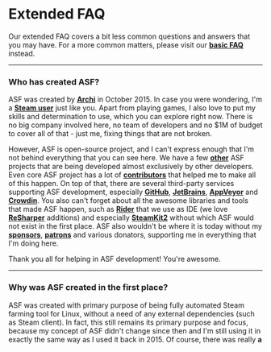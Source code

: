# Extended FAQ

Our extended FAQ covers a bit less common questions and answers that you may have. For a more common matters, please visit our **[basic FAQ](https://github.com/JustArchiNET/ArchiSteamFarm/wiki/FAQ)** instead.

---

### Who has created ASF?

ASF was created by **[Archi](https://github.com/JustArchi)** in October 2015. In case you were wondering, I'm a **[Steam user](https://steamcommunity.com/profiles/76561198006963719)** just like you. Apart from playing games, I also love to put my skills and determination to use, which you can explore right now. There is no big company involved here, no team of developers and no $1M of budget to cover all of that - just me, fixing things that are not broken.

However, ASF is open-source project, and I can't express enough that I'm not behind everything that you can see here. We have a few **[other](https://github.com/JustArchiNET?q=ASF-)** ASF projects that are being developed almost exclusively by other developers. Even core ASF project has a lot of **[contributors](https://github.com/JustArchiNET/ArchiSteamFarm/graphs/contributors)** that helped me to make all of this happen. On top of that, there are several third-party services supporting ASF development, especially **[GitHub](https://github.com)**, **[JetBrains](https://www.jetbrains.com)**, **[AppVeyor](https://www.appveyor.com)** and **[Crowdin](https://crowdin.com)**. You also can't forget about all the awesome libraries and tools that made ASF happen, such as **[Rider](https://www.jetbrains.com/rider)** that we use as IDE (we love **[ReSharper](https://www.jetbrains.com/resharper)** additions) and especially **[SteamKit2](https://github.com/SteamRE/SteamKit)** without which ASF would not exist in the first place. ASF also wouldn't be where it is today without my **[sponsors](https://github.com/sponsors/JustArchi)**, **[patrons](https://www.patreon.com/JustArchi)** and various donators, supporting me in everything that I'm doing here.

Thank you all for helping in ASF development! You're awesome.

---

### Why was ASF created in the first place?

ASF was created with primary purpose of being fully automated Steam farming tool for Linux, without a need of any external dependencies (such as Steam client). In fact, this still remains its primary purpose and focus, because my concept of ASF didn't change since then and I'm still using it in exactly the same way as I used it back in 2015. Of course, there was really **a lot** of changes since then, and I'm very happy to see how far ASF has progressed, mostly thanks to its users, because I'd never code even half of the features if it was for myself only.

It's nice to note that ASF was never made to compete with other, similar programs, especially **[Idle Master](https://www.steamidlemaster.com)**, because ASF was never designed to be a desktop/user app, and it still isn't today. If you analyze primary purpose of ASF described above, then you'll see how Idle master is **the exact opposite** of all of that. While you can most definitely find similar to ASF programs today, nothing was good enough for me back then (and still isn't today), so I created my own software, the way I wanted it. Over time users have migrated to ASF mainly due to robustness, stability and security, but also all the features that I've developed across all those years. Today, ASF is better than ever before.

---

### OK, where is the catch? What do you gain from sharing ASF?

There is no catch, I created ASF **for myself** and shared it with the rest of the community in hope that it'll come useful. Exactly the same thing happened back in 1991, when Linus Torvalds **[shared his first Linux kernel](https://groups.google.com/forum/#!msg/comp.os.Minix/dlNtH7RRrGA/SwRavCzVE7gJ)** with the rest of the world. There is no hidden malware, data mining, crypto mining or any other activity that would generate any monetary benefit for me. ASF project is supported entirely by non-obligatory donations sent by happy users such as you. You can use ASF in exactly the same way how I'm using it, and if you like it, you can always buy me a coffee, showing your gratitude for what I'm doing.

I'm also using ASF as a perfect example of a modern C# project that always strikes for perfection and best practices, be it with technology, project management or the code itself. It's my definition of "things done right", so if by any chance you manage to learn something useful from my project, then that will make me only more happy.

---

### How do I verify that the downloaded files are genuine?

As part of our releases on GitHub, we utilize a very similar verification process as the one used by **[Debian](https://www.debian.org/CD/verify)**. In every official release starting with ASF V5.1.3.3, in addition to `zip` files you can find `SHA512SUMS` and `SHA512SUMS.sign` files. Download them for verification purposes.

Firstly, you should use `SHA512SUMS` file in order to verify that `SHA-512` checksum of the selected `zip` files matches the one we calculated ourselves. On Linux, you can use `sha512sum` utility for that purpose.


```
$ sha512sum -c --ignore-missing SHA512SUMS
ASF-linux-x64.zip: OK
```

This way we ensured that whatever was written to `SHA512SUMS` matches the resulting files and they weren't tampered with. However, it doesn't prove yet that `SHA512SUMS` file you checked against really comes from us. For that, we'll use `SHA512SUMS.sign` file, which holds digital PGP signature proving the authenticity of `SHA512SUMS`. On Linux, you can use `gpg` utility for that purpose.

```
$ gpg --verify SHA512SUMS.sign SHA512SUMS
gpg: Signature made Mon 02 Aug 2021 00:34:18 CEST
gpg:                using EDDSA key 224DA6DB47A3935BDCC3BE17A3D181DF2D554CCF
gpg: Can't check signature: No public key
```

As you can see, the file indeed holds a valid signature, but of unknown origin. You'll need to import ArchiBot's **[public key](https://raw.githubusercontent.com/JustArchi-ArchiBot/JustArchi-ArchiBot/main/ArchiBot_public.asc)** that we sign the `SHA-512` sums with for full validation.

```
$ wget -q https://raw.githubusercontent.com/JustArchi-ArchiBot/JustArchi-ArchiBot/main/ArchiBot_public.asc
$ gpg --import ArchiBot_public.asc
gpg: /home/archi/.gnupg/trustdb.gpg: trustdb created
gpg: key A3D181DF2D554CCF: public key "ArchiBot <ArchiBot@JustArchi.net>" imported
gpg: Total number processed: 1
gpg:               imported: 1

```

Finally, you can verify the `SHA512SUMS` file again:

```
$ gpg --verify SHA512SUMS.sign SHA512SUMS
gpg: Signature made Mon 02 Aug 2021 00:34:18 CEST
gpg:                using EDDSA key 224DA6DB47A3935BDCC3BE17A3D181DF2D554CCF
gpg: Good signature from "ArchiBot <ArchiBot@JustArchi.net>" [unknown]
gpg: WARNING: This key is not certified with a trusted signature!
gpg:          There is no indication that the signature belongs to the owner.
Primary key fingerprint: 224D A6DB 47A3 935B DCC3  BE17 A3D1 81DF 2D55 4CCF
```

This has verified that the `SHA512SUMS.sign` holds a valid signature of our `224DA6DB47A3935BDCC3BE17A3D181DF2D554CCF` key for `SHA512SUMS` file that you've verified against.

You could be wondering where the last warning comes from. You've successfully imported our key, but didn't decide to trust it just yet. While this is not mandatory, we can cover it as well. Normally this includes verifying through different channel (e.g. phone call, SMS) that the key is valid, then signing the key with your own to trust it. For this example, you can consider this wiki entry as such (very weak) different channel, since the original key comes from **[ArchiBot's profile](https://github.com/JustArchi-ArchiBot)**. In any case we'll assume that you have enough of confidence as it is.

Firstly, **[generate private key for yourself](https://help.ubuntu.com/community/GnuPrivacyGuardHowto#Generating_an_OpenPGP_Key)**, if you don't have one just yet. We'll use `--quick-gen-key` as a quick example.

```
$ gpg --batch --passphrase '' --quick-gen-key "$(whoami)"
gpg: /home/archi/.gnupg/trustdb.gpg: trustdb created
gpg: key E4E763905FAD148B marked as ultimately trusted
gpg: directory '/home/archi/.gnupg/openpgp-revocs.d' created
gpg: revocation certificate stored as '/home/archi/.gnupg/openpgp-revocs.d/8E5D685F423A584569686675E4E763905FAD148B.rev'
```

Now you can sign our key with yours in order to trust it:

```
$ gpg --sign-key 224DA6DB47A3935BDCC3BE17A3D181DF2D554CCF

pub  ed25519/A3D181DF2D554CCF
     created: 2021-05-22  expires: never       usage: SC
     trust: unknown       validity: unknown
sub  cv25519/E527A892E05B2F38
     created: 2021-05-22  expires: never       usage: E
[ unknown] (1). ArchiBot <ArchiBot@JustArchi.net>


pub  ed25519/A3D181DF2D554CCF
     created: 2021-05-22  expires: never       usage: SC
     trust: unknown       validity: unknown
 Primary key fingerprint: 224D A6DB 47A3 935B DCC3  BE17 A3D1 81DF 2D55 4CCF

     ArchiBot <ArchiBot@JustArchi.net>

Are you sure that you want to sign this key with your
key "archi" (E4E763905FAD148B)

Really sign? (y/N) y
```

And done, after trusting our key, `gpg` should no longer display the warning when verifying:

```
$ gpg --verify SHA512SUMS.sign SHA512SUMS
gpg: Signature made Mon 02 Aug 2021 00:34:18 CEST
gpg:                using EDDSA key 224DA6DB47A3935BDCC3BE17A3D181DF2D554CCF
gpg: Good signature from "ArchiBot <ArchiBot@JustArchi.net>" [full]
```

Notice the `[unknown]` trust indicator changing into `[full]` once you signed our key with yours.

Congratulations, you've verified that nobody has tampered with the release you've downloaded! 👍

---

### I've launched the program on April the 1st and the ASF language changed into something strange, what is going on?

CONGRATULASHUNS ON DISCOVERIN R APRIL FOOLS EASTR EGG! If you didn't set custom `CurrentCulture` option, then ASF launched on April the 1st will actually use **[LOLcat](https://en.wikipedia.org/wiki/Lolcat)** language instead of your system language. If by any chance you'd like to disable that behaviour, you can simply set `CurrentCulture` to the locale that you'd like to use instead. It's also nice to note that you can enable our easter egg unconditionally, by setting your `CurrentCulture` to `qps-Ploc` value.